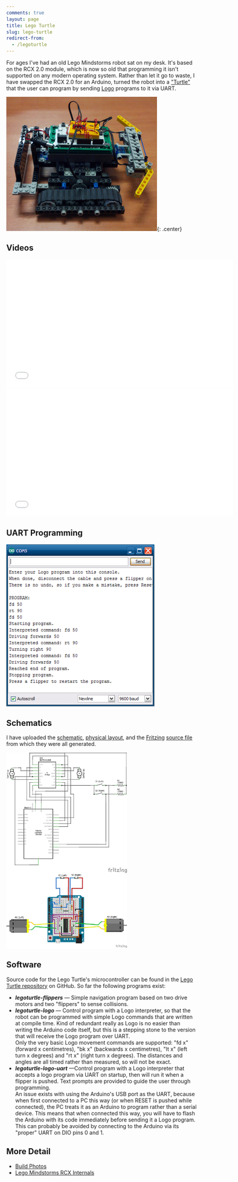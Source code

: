 ```yaml
---
comments: true
layout: page
title: Lego Turtle
slug: lego-turtle
redirect-from:
  - /legoturtle
---
```


For ages I've had an old Lego Mindstorms robot sat on my desk. It's based on the RCX 2.0 module, which is now so old that programming it isn't supported on any modern operating system. Rather than let it go to waste, I have swapped the RCX 2.0 for an Arduino, turned the robot into a ["Turtle"](https://en.wikipedia.org/wiki/Turtle_%28robot%29) that the user can program by sending [Logo](https://en.wikipedia.org/wiki/Logo_programming_language) programs to it via UART.

![](/hardware/lego-turtle/legoturtle.png){: .center}

## Videos

<iframe src="//player.vimeo.com/video/88391233" width="600" height="338" frameborder="0" webkitallowfullscreen mozallowfullscreen allowfullscreen></iframe> <iframe src="//player.vimeo.com/video/88480999" width="600" height="338" frameborder="0" webkitallowfullscreen mozallowfullscreen allowfullscreen></iframe>

## UART Programming

![UART Programming](/hardware/lego-turtle/logo-uart-screen.png)

## Schematics

I have uploaded the <a href="/hardware/lego-turtle/legoturtle_schem.png">schematic</a>, <a href="/hardware/lego-turtle/legoturtle_bb.png">physical layout</a>, and the <a href="http://fritzing.org">Fritzing</a> <a href="/hardware/lego-turtle/legoturtle.fzz">source file</a> from which they were all generated.

<a href="/hardware/legoturtle/legoturtle_schem.png" style="padding:0; background-color: white;"><img src="/hardware/lego-turtle/legoturtle_schem.png" width="320px"/></a> <a href="/lego-turtle/legoturtle_bb.png" style="padding:0; background-color: white;"><img src="/hardware/lego-turtle/legoturtle_bb.png" width="320px"/></a>

## Software

Source code for the Lego Turtle's microcontroller can be found in the <a href="https://github.com/ianrenton/legoturtle">Lego Turtle repository</a> on GitHub. So far the following programs exist:

* ***legoturtle-flippers*** &mdash; Simple navigation program based on two drive motors and two "flippers" to sense collisions.
* ***legoturtle-logo*** &mdash; Control program with a Logo interpreter, so that the robot can be programmed with simple Logo commands that are written at compile time. Kind of redundant really as Logo is no easier than writing the Arduino code itself, but this is a stepping stone to the version that will receive the Logo program over UART.<br/>Only the very basic Logo movement commands are supported: "fd x" (forward x centimetres), "bk x" (backwards x centimetres), "lt x" (left turn x degrees) and "rt x" (right turn x degrees). The distances and angles are all timed rather than measured, so will not be exact.
* ***legoturtle-logo-uart*** &mdash;Control program with a Logo interpreter that accepts a logo program via UART on startup, then will run it when a flipper is pushed. Text prompts are provided to guide the user through programming.<br/>An issue exists with using the Arduino's USB port as the UART, because when first connected to a PC this way (or when RESET is pushed while connected), the PC treats it as an Arduino to program rather than a serial device. This means that when connected this way, you will have to flash the Arduino with its code immediately before sending it a Logo program. This can probably be avoided by connecting to the Arduino via its "proper" UART on DIO pins 0 and 1.

## More Detail

* [Build Photos](./lego-turtle-build-photos)
* [Lego Mindstorms RCX Internals](./lego-mindstorms-rcx-internals)

